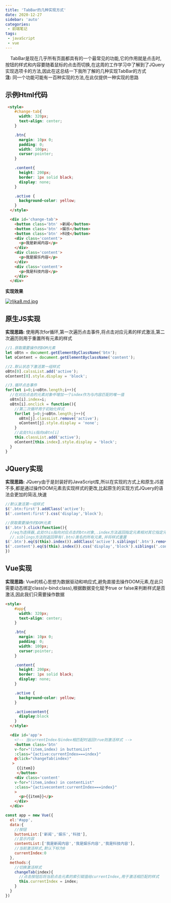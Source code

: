 ```yaml
---
title: 'TabBar的几种实现方式'
date: 2020-12-27
sidebar: 'auto'
categories:
 - 前端笔记
tags:
 - javaScript
 - vue
---
```


&#160;&#160;&#160;&#160;TabBar是现在几乎所有页面都具有的一个最常见的功能,它的作用就是点击时,按钮的样式和内容要随着鼠标的点击而切换,在这周的工作学习中了解到了JQuery实现选项卡的方法,因此在这总结一下我所了解的几种实现TabBar的方式  
**注:** 同一个功能可能有一百种实现的方法,在此仅提供一种实现的思路

## 示例Html代码

```html
 <style>
    #change-tab{
      width: 320px;
      text-align: center;
    }

    .btn{
      margin: 10px 0;
      padding: 0;
      width: 100px;
      cursor:pointer;
    }

    .content{
      height: 200px;
      border: 1px solid black;
      display: none;
    }

    .active {
      background-color: yellow;
    }
  </style>

  <div id='change-tab'>
    <button class='btn' >新闻</button>
    <button class='btn' >娱乐</button>
    <button class='btn' >科技</button>
    <div class='content'>
      <p>我是新闻内容</p>
    </div>
    <div class='content'>
      <p>我是娱乐内容</p>
    </div>
    <div class='content'>
      <p>我是科技内容</p>
    </div>
  </div>
```

**实现效果**

[![rIjka8.md.jpg](https://s3.ax1x.com/2020/12/28/rIjka8.md.jpg)](https://imgchr.com/i/rIjka8)

## 原生JS实现

**实现思路:** 使用两次for循环,第一次遍历点击事件,将点击对应元素的样式激活,第二次遍历则用于重置所有元素的样式

```js
//1.获取需要操作的DOM元素
let oBtn = document.getElementByClassName('btn');
let oContent = document.getElementByclassName('content');

//2.默认状态下激活第一组样式
oBtn[0].calssList.add('active');
oContent[0].style.display = 'block';

//3.循环点击事件
for(let i=0;i<oBtn.length;i++){
  //在对应点击的元素对象中增加一个index作为与内容匹配的唯一值
  oBtn[i].index=i;
  oBtn[i].onclick = function(){
    //第二次循环用于初始化样式
    for(let j=0;j<oBtn.length;j++){
      oBtn[j].classList.remove('active');
      oContent[j].style.display = 'none';
    }
    //此处this指向oBtn[i]
    this.classList.add('active');
    oContent[this.index].style.display = 'block';
  }
}
```

## JQuery实现

**实现思路:**  JQuery由于是封装好的JavaScript库,所以在实现的方式上和原生JS差不多,都是通过操作DOM元素去实现样式的更改,比起原生的实现方式JQuery的语法会更加的简洁,快速

```js
//默认激活第一组样式
$('.btn:first').addClass('active');
$('.content:first').css('display','block');

//获取需要操作的DOM元素
$('.btn').click(function(){
  //eq为选择器,此处this指向对应点击的btn对象,.index方法返回指定元素相对其它指定元素的索引,并添加样式将其激活
  //.siblings方法则返回带有(.btn)类名的所有元素,并将样式重置
$('.btn').eq($(this).index()).addClass('active').siblings('.btn').removeClass('active');
$('.content').eq($(this).index()).css('display','block').siblings('.content').css('display','none');
})
```

## Vue实现

**实现思路:** Vue的核心思想为数据驱动和响应式,避免直接去操作DOM元素,在此只需要动态绑定class(v-bind:class),根据数据变化赋予true or false来判断样式是否激活,因此我们只需要操作数据  

```html
<style>
    #app{
      width: 320px;
      text-align: center;
    }

    .btn{
      margin: 10px 0;
      padding: 0;
      width: 100px;
      cursor:pointer;
    }

    .content{
      height: 200px;
      border: 1px solid black;
      display: none;
    }

    .active {
      background-color: yellow;
    }

    .activecontent{
      display:block
    }
  </style>

  <div id='app'>
    <!-- 当currentIndex与index相匹配时返回true则激活样式 -->
    <button class='btn' 
    v-for="(item,index) in buttonList"
    :class="{active:currentIndex===index}"
    @click="changeTab(index)"
   >
     {{item}}
     </button>
    <div class='content' 
    v-for="(item,index) in contentList"
    :class="{activecontent:currentIndex===index}"
    >
      <p>{{item}}</p>
    </div>
  </div>
```

```js
const app = new Vue({
  el:'#app',
  data:{
    //按钮
    buttonList:['新闻','娱乐','科技'],
    //显示内容
    contentList:['我是新闻内容','我是娱乐内容','我是科技内容'],
    //当前激活样式,默认下标为0
    currentIndex:0
  },
  methods:{
    //切换激活样式
    changeTab(index){
      //点击按钮后将当前点击元素的索引赋值给currentIndex,用于激活相匹配的样式
      this.currentIndex = index;
    }
  }
})
```
